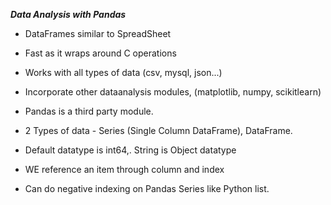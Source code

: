 ***Data Analysis with Pandas***

- DataFrames similar to SpreadSheet
- Fast as it wraps around C operations
- Works with all types of data (csv, mysql, json...)
- Incorporate other dataanalysis modules, (matplotlib, numpy, scikitlearn)

- Pandas is a third party module.
- 2 Types of data - Series (Single Column DataFrame), DataFrame.

- Default datatype is int64,. String is Object datatype
- WE reference an item through column and index
- Can do negative indexing on Pandas Series like Python list.